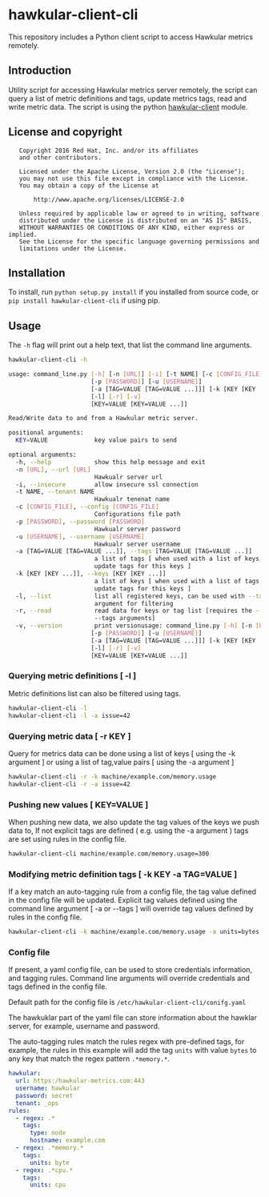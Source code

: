 # hawkular-client-cli

This repository includes a Python client script to access Hawkular metrics remotely.

## Introduction

Utility script for accessing Hawkular metrics server remotely, the script can query
a list of metric definitions and tags, update metrics tags, read and write metric data.
The script is using the python [hawkular-client](https://github.com/hawkular/hawkular-client-python) module.

## License and copyright

```
   Copyright 2016 Red Hat, Inc. and/or its affiliates
   and other contributors.

   Licensed under the Apache License, Version 2.0 (the "License");
   you may not use this file except in compliance with the License.
   You may obtain a copy of the License at

       http://www.apache.org/licenses/LICENSE-2.0

   Unless required by applicable law or agreed to in writing, software
   distributed under the License is distributed on an "AS IS" BASIS,
   WITHOUT WARRANTIES OR CONDITIONS OF ANY KIND, either express or implied.
   See the License for the specific language governing permissions and
   limitations under the License.
```

## Installation

To install, run ``python setup.py install`` if you installed from source code, or ``pip install hawkular-client-cli`` if using pip.

## Usage

The `-h` flag will print out a help text, that list the command line arguments.

```bash
hawkular-client-cli -h

usage: command_line.py [-h] [-n [URL]] [-i] [-t NAME] [-c [CONFIG_FILE]]
                       [-p [PASSWORD]] [-u [USERNAME]]
                       [-a [TAG=VALUE [TAG=VALUE ...]]] [-k [KEY [KEY ...]]]
                       [-l] [-r] [-v]
                       [KEY=VALUE [KEY=VALUE ...]]

Read/Write data to and from a Hawkular metric server.

positional arguments:
  KEY=VALUE             key value pairs to send

optional arguments:
  -h, --help            show this help message and exit
  -n [URL], --url [URL]
                        Hawkualr server url
  -i, --insecure        allow insecure ssl connection
  -t NAME, --tenant NAME
                        Hawkualr tenenat name
  -c [CONFIG_FILE], --config [CONFIG_FILE]
                        Configurations file path
  -p [PASSWORD], --password [PASSWORD]
                        Hawkualr server password
  -u [USERNAME], --username [USERNAME]
                        Hawkualr server username
  -a [TAG=VALUE [TAG=VALUE ...]], --tags [TAG=VALUE [TAG=VALUE ...]]
                        a list of tags [ when used with a list of keys, will
                        update tags for this keys ]
  -k [KEY [KEY ...]], --keys [KEY [KEY ...]]
                        a list of keys [ when used with a list of tags, will
                        update tags for this keys ]
  -l, --list            list all registered keys, can be used with --tags
                        argument for filtering
  -r, --read            read data for keys or tag list [requires the --keys or
                        --tags arguments]
  -v, --version         print versionusage: command_line.py [-h] [-n [URL]] [-i] [-t NAME] [-c [CONFIG_FILE]]
                       [-p [PASSWORD]] [-u [USERNAME]]
                       [-a [TAG=VALUE [TAG=VALUE ...]]] [-k [KEY [KEY ...]]]
                       [-l] [-r] [-v]
                       [KEY=VALUE [KEY=VALUE ...]]

```
### Querying metric definitions [ -l ]
Metric definitions list can also be filtered using tags.

```bash
hawkular-client-cli -l
hawkular-client-cli -l -a issue=42
```
### Querying metric data [ -r KEY ]
Query for metrics data can be done using a list of keys [ using the -k argument ]
or using a list of tag,value pairs [ using the -a argument ]

```bash
hawkular-client-cli -r -k machine/example.com/memory.usage
hawkular-client-cli -r -a issue=42
```
### Pushing new values [ KEY=VALUE ]
When pushing new data, we also update the tag values of the keys we push data to,
If not explicit tags are defined ( e.g. using the -a argument ) tags are set using
rules in the config file.

```bash
hawkular-client-cli machine/example.com/memory.usage=300
```
### Modifying metric definition tags [ -k KEY -a TAG=VALUE ]
If a key match an auto-tagging rule from a config file, the tag value defined
in the config file will be updated. Explicit tag values defined using the command line
argument [ -a or --tags ] will override tag values defined by rules in the config file.

```bash
hawkular-client-cli -k machine/example.com/memory.usage -a units=bytes
```

### Config file
If present, a yaml config file, can be used to store credentials information, and
tagging rules. Command line arguments will override credentials and tags defined in
the config file.

Default path for the config file is `/etc/hawkular-client-cli/conifg.yaml`

The hawkuklar part of the yaml file can store information about the hawklar server,
for example, username and password.

The auto-tagging rules match the rules regex with pre-defined tags, for example, the rules
in this example will add the tag `units` with value `bytes` to any key that match the regex pattern `.*memory.*`.

```yaml
hawkular:
  url: https:/hawkular-metrics.com:443
  username: hawkular
  password: secret
  tenant: _ops
rules:
  - regex: .*
    tags:
      type: node
      hostname: example.com
  - regex: .*memory.*
    tags:
      units: byte
  - regex: .*cpu.*
    tags:
      units: cpu
```
